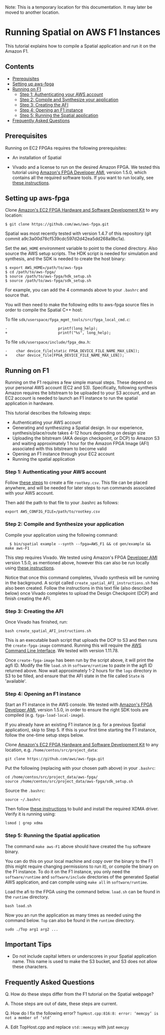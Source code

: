 Note: This is a temporary location for this documentation. It may later be moved to another location.

# Running Spatial on AWS F1 Instances

This tutorial explains how to compile a Spatial application and run it on the Amazon F1.

## Contents

  * [Prerequisites](#prerequisites)
  * [Setting up aws-fpga](#setting-up-aws-fpga)
  * [Running on F1](#running-on-f1)
    + [Step 1: Authenticating your AWS account](#step-1-authenticating-your-aws-account)
    + [Step 2: Compile and Synthesize your application](#step-2-compile-and-synthesize-your-application)
    + [Step 3: Creating the AFI](#step-3-creating-the-afi)
    + [Step 4: Opening an F1 instance](#step-4-opening-an-f1-instance)
    + [Step 5: Running the Spatial application](#step-5-running-the-spatial-application)
  * [Frequently Asked Questions](#frequently-asked-questions)

## Prerequisites

Running on EC2 FPGAs requires the following prerequisites:

* An installation of Spatial

* Vivado and a license to run on the desired Amazon FPGA. We tested this tutorial using [Amazon's FPGA Developer AMI](https://aws.amazon.com/marketplace/pp/B06VVYBLZZ#), version 1.5.0, which contains all the required software tools.
If you want to run locally, see [these instructions](https://github.com/aws/aws-fpga/blob/0c8aceaa5a36f34879ab431955c66ad4cae3ff42/hdk/docs/on_premise_licensing_help.md).


## Setting up aws-fpga

Clone [Amazon's EC2 FPGA Hardware and Software Development Kit](https://github.com/aws/aws-fpga/) to any location:

```
$ git clone https://github.com/aws/aws-fpga.git
```

Spatial was most recently tested with version 1.4.7 of this repository (git commit a9c3a00d78cf539cdc597d2d42ea5dd268a9bc1a).

Set the `AWS_HOME` environment variable to point to the cloned directory. Also source the AWS setup scripts. The HDK script is needed for simulation and synthesis, and the SDK is needed to create the host binary:

```
$ export AWS_HOME=/path/to/aws-fpga
$ cd /path/to/aws-fpga/
$ source /path/to/aws-fpga/hdk_setup.sh
$ source /path/to/aws-fpga/sdk_setup.sh
```

For example, you can add the 4 commands above to your `.bashrc` and source that.

You will then need to make the following edits to aws-fpga source files in order to compile the Spatial C++ host:

To file `sdk/userspace/fpga_mgmt_tools/src/fpga_local_cmd.c`:
```
-                       printf(long_help);
+                       printf("%s", long_help);
```

To file `sdk/userspace/include/fpga_dma.h`:
```
-    char device_file[static FPGA_DEVICE_FILE_NAME_MAX_LEN]);
+    char device_file[FPGA_DEVICE_FILE_NAME_MAX_LEN]);
```

## Running on F1

Running on the F1 requires a few simple manual steps. These depend on your personal AWS account (EC2 and S3). Specifically, following synthesis Amazon requires the bitstream to be uploaded to your S3 account, and an EC2 account is needed to launch an F1 instance to run the spatial application in hardware.

This tutorial describes the following steps:

* Authenticating your AWS account
* Generating and synthesizing a Spatial design. In our experience, synthesis/place/route takes 4-12 hours depending on design size
* Uploading the bitstream (AKA design checkpoint, or DCP) to Amazon S3 and waiting approximately 1 hour for the Amazon FPGA Image (AFI) associated with this bitstream to become valid
* Opening an F1 instance through your EC2 account
* Running the spatial application

### Step 1: Authenticating your AWS account

Follow [these steps](https://docs.aws.amazon.com/IAM/latest/UserGuide/id_root-user.html#id_root-user_manage_add-key) to create a file `rootkey.csv`. This file can be placed anywhere, and will be needed for later steps to run commands associated with your AWS account.

Then add the path to that file to your .bashrc as follows:

```
export AWS_CONFIG_FILE=/path/to/rootkey.csv
```

### Step 2: Compile and Synthesize your application

Compile your application using the following command:

```
  $ bin/spatial example --synth --fpga=AWS_F1 && cd gen/example && make aws-F1
```

This step requires Vivado. We tested using Amazon's FPGA [Developer AMI](https://aws.amazon.com/marketplace/pp/B06VVYBLZZ#) version 1.5.0, as mentioned above, however this can also be run locally using [these instructions](https://github.com/aws/aws-fpga/blob/0c8aceaa5a36f34879ab431955c66ad4cae3ff42/hdk/docs/on_premise_licensing_help.md).

Notice that once this command completes, Vivado synthesis will be running in the background. A script called `create_spatial_AFI_instructions.sh` has also been created. Follow the instructions in this text file (also described below) once Vivado completes to upload the Design Checkpoint (DCP) and finish creating the AFI.

### Step 3: Creating the AFI

Once Vivado has finished, run:

```
bash create_spatial_AFI_instructions.sh
```

This is an executable bash script that uploads the DCP to S3 and then runs the `create-fpga-image` command.
Running this will require the [AWS Command Line Interface](https://docs.aws.amazon.com/cli/latest/userguide/cli-chap-install.html). We tested with version 1.11.78.

Once `create-fpga-image` has been run by the script above, it will print the agfi ID.
Modify the file `load.sh` in `software/runtime` to paste in the agfi ID returned above.
Now wait approximately 1-2 hours for the `logs` directory in S3 to be filled, and ensure that the AFI state in the file called `State` is 'available'.


### Step 4: Opening an F1 instance

Start an F1 instance in the AWS console. We tested with 
[Amazon's FPGA Developer AMI](https://aws.amazon.com/marketplace/pp/B06VVYBLZZ#), version 1.5.0, 
in order to ensure the right SDK tools are compiled (e.g. `fpga-load-local-image`).

If you already have an existing F1 instance (e.g. for a previous Spatial application), skip to Step 5. If this is your first time starting the F1 instance, follow the one-time setup steps below.

Clone [Amazon's EC2 FPGA Hardware and Software Development Kit](https://github.com/aws/aws-fpga/) to any location, e.g. `/home/centos/src/project_data`:

```
git clone https://github.com/aws/aws-fpga.git
```

Put the following (replacing with your chosen path above) in your `.bashrc`:

```
cd /home/centos/src/project_data/aws-fpga/
source /home/centos/src/project_data/aws-fpga/sdk_setup.sh
```

Source the `.bashrc`:

```
source ~/.bashrc
```

Then follow [these instructions](https://github.com/aws/aws-fpga/blob/9791342cd752ca3b7a631afec1f4ab3c6390d274/sdk/linux_kernel_drivers/xdma/xdma_install.md) to build and install the required XDMA driver. Verify it is running using:

```
lsmod | grep xdma
```


### Step 5: Running the Spatial application

The command `make aws-F1` above should have created the `Top` software binary.

You can do this on your local machine and copy over the binary to the F1 (this might require changing permissions to run it), or compile the binary on the F1 instance. To do it on the F1 instance, you only need the `software/runtime` and `software/include` directories of the generated Spatial AWS application, and can compile using `make all` in `software/runtime`.

Load the afi to the FPGA using the command below. `load.sh` can be found in the `runtime` directory.

```
bash load.sh
```

Now you an run the application as many times as needed using the command below. `Top` can also be found in the `runtime` directory.

```
sudo ./Top arg1 arg2 ...
```


## Important Tips

* Do not include capital letters or underscores in your Spatial application name. This name is used to make the S3 bucket, and S3 does not allow these characters.

## Frequently Asked Questions

Q. How do these steps differ from the F1 tutorial on the Spatial webpage?

A. Those steps are out of date, these steps are current.

Q. How do I fix the following error? `TopHost.cpp:816:8: error: ‘memcpy’ is not a member of ‘std’`

A. Edit TopHost.cpp and replace `std::memcpy` with just `memcpy`
